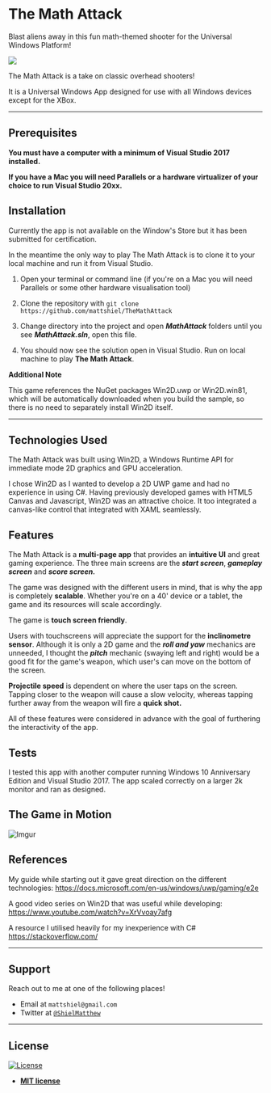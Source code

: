# The Math Attack

Blast aliens away in this fun math-themed shooter for the Universal Windows Platform!

[![](https://i.imgur.com/9Dai8JV.png)]()

The Math Attack is a take on classic overhead shooters! 

It is a Universal Windows App designed for use with all Windows devices except for the XBox.

---

## Prerequisites

**You must have a computer with a minimum of Visual Studio 2017 installed.**

**If you have a Mac you will need Parallels or a hardware virtualizer of your choice to run Visual Studio 20xx.**

## Installation

Currently the app is not available on the Window's Store but it has been submitted for certification.

In the meantime the only way to play The Math Attack is to clone it to your local machine and run it from Visual Studio.

1. Open your terminal or command line (if you're on a Mac you will need Parallels or some other hardware visualisation tool)

2. Clone the repository with `git clone https://github.com/mattshiel/TheMathAttack`

3. Change directory into the project and open ***MathAttack*** folders until you see ***MathAttack.sln***, open this file.

4. You should now see the solution open in Visual Studio. Run on local machine to play **The Math Attack**.

**Additional Note** 

This game references the NuGet packages Win2D.uwp or Win2D.win81, which will be automatically downloaded when you build the sample, so there is no need to separately install Win2D itself.

---

## Technologies Used

The Math Attack was built using Win2D, a Windows Runtime API for immediate mode 2D graphics and GPU acceleration.

I chose Win2D as I wanted to develop a 2D UWP game and had no experience in using C#. Having previously developed games with HTML5 Canvas and Javascript, Win2D was an attractive choice. It too integrated a canvas-like control that integrated with XAML seamlessly.

## Features

The Math Attack is a **multi-page app** that provides an **intuitive UI** and great gaming experience.
The three main screens are the ***start screen***, ***gameplay screen*** and ***score screen.***

The game was designed with the different users in mind, that is why the app is completely **scalable**. Whether you're on a 40' device or a tablet, the game and its resources will scale accordingly.

The game is **touch screen friendly**.

Users with touchscreens will appreciate the support for the **inclinometre sensor**. Although it is only a 2D game and the ***roll and yaw*** mechanics are unneeded, I thought the ***pitch*** mechanic (swaying left and right) would be a good fit for the game's weapon, which user's can move on the bottom of the screen.

**Projectile speed** is dependent on where the user taps on the screen. Tapping closer to the weapon will cause a slow velocity, whereas tapping further away from the weapon will fire a **quick shot.**

All of these features were considered in advance with the goal of furthering the interactivity of the app.

## Tests

I tested this app with another computer running Windows 10 Anniversary Edition and Visual Studio 2017. The app scaled correctly on a larger 2k monitor and ran as designed.


## The Game in Motion

![Imgur](https://i.imgur.com/he0eA1b.gif)


## References

My guide while starting out it gave great direction on the different technologies:
https://docs.microsoft.com/en-us/windows/uwp/gaming/e2e

A good video series on Win2D that was useful while developing:
https://www.youtube.com/watch?v=XrVvoay7afg

A resource I utilised heavily for my inexperience with C#
https://stackoverflow.com/

---

## Support

Reach out to me at one of the following places!

- Email at `mattshiel@gmail.com`
- Twitter at <a href="https://twitter.com/ShielMatthew?lang=en">`@ShielMatthew`</a>

---

## License

[![License](http://img.shields.io/:license-mit-blue.svg?style=flat-square)](http://badges.mit-license.org)

- **[MIT license](http://opensource.org/licenses/mit-license.php)**
